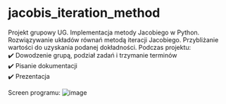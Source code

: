 # jacobis_iteration_method



Projekt grupowy UG. Implementacja metody Jacobiego w Python. Rozwiązywanie układów równań metodą iteracji Jacobiego. Przybliżanie wartości do uzyskania podanej dokładności.
Podczas projektu:<br>
:heavy_check_mark: Dowodzenie grupą, podział zadań i trzymanie terminów<br>
:heavy_check_mark: Pisanie dokumentacji<br>
:heavy_check_mark: Prezentacja

Screen programu:
![image](https://user-images.githubusercontent.com/56487722/128202431-9c52b26c-6cf8-4d9c-9061-24379254d8ac.png)



